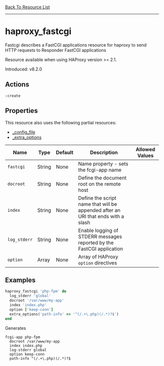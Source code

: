 [Back To Resource List](https://github.com/sous-chefs/haproxy#resources)

---

# haproxy_fastcgi

Fastcgi describes a FastCGI applications resource for haproxy to send HTTP requests to Responder FastCGI applications

Resource available when using HAProxy version >= 2.1.

Introduced: v8.2.0

## Actions

`:create`

## Properties

This resource also uses the following partial resources:

* [_config_file](https://github.com/sous-chefs/haproxy/tree/master/documentation/partial_config_file.md)
* [_extra_options](https://github.com/sous-chefs/haproxy/tree/master/documentation/partial_extra_options.md)

| Name            | Type   | Default                    | Description                                                                      | Allowed Values  |
| --------------- | ------ | -------------------------- | -------------------------------------------------------------------------------- | --------------- |
| `fastcgi`       | String | None                       | Name property - sets the fcgi-app name                                           |
| `docroot`       | String | None                       | Define the document root on the remote host                                      |
| `index`         | String | None                       | Define the script name that will be appended after an URI that ends with a slash |
| `log_stderr`    | String | None                       | Enable logging of STDERR messages reported by the FastCGI application            |
| `option`        | Array  | None                       | Array of HAProxy `option` directives                                             |

## Examples

```ruby
haproxy_fastcgi 'php-fpm' do
  log_stderr 'global'
  docroot '/var/www/my-app'
  index 'index.php'
  option ['keep-conn']
  extra_options('path-info' => '^(/.+\.php)(/.*)?$')
end
```

Generates

```
fcgi-app php-fpm
  docroot /var/www/my-app
  index index.php
  log-stderr global
  option keep-conn
  path-info ^(/.+\.php)(/.*)?$
```
